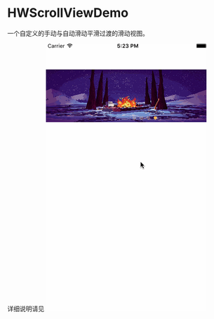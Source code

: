 # HWScrollViewDemo
一个自定义的手动与自动滑动平滑过渡的滑动视图。

详细说明请见
![效果图](https://github.com/Loveway/HWScrollViewDemo/blob/master/%E6%95%88%E6%9E%9C%E5%9B%BE.gif)
